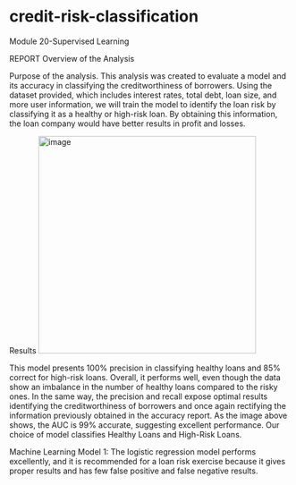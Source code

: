 # credit-risk-classification
Module 20-Supervised Learning

REPORT
Overview of the Analysis

Purpose of the analysis.
This analysis was created to evaluate a model and its accuracy in classifying the creditworthiness of borrowers. Using the dataset provided, which includes interest rates, total debt, loan size, and more user information, we will train 
the model to identify the loan risk by classifying it as a healthy or high-risk loan. By obtaining this information, the loan company would have better results in profit and losses. 



Results
<img width="389" alt="image" src="https://github.com/user-attachments/assets/42f28d49-e7e7-4e94-851d-feed6a782b80">

This model presents 100% precision in classifying healthy loans and 85% correct for high-risk loans. Overall, it performs well, even though the data show an imbalance in the number of healthy loans compared to the risky ones. In the same way, the precision and recall expose optimal results  identifying  the creditworthiness of borrowers and once again rectifying the information previously obtained in the accuracy report.
As the image above shows, the AUC is 99% accurate, suggesting excellent performance. Our choice of model classifies Healthy Loans and High-Risk Loans.


Machine Learning Model 1:
The logistic regression model performs excellently, and it is recommended for a loan risk exercise because it gives proper results and has few false positive and false negative results.
